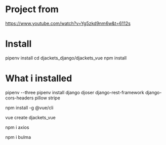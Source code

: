 Project from
========
https://www.youtube.com/watch?v=Yg5zkd9nm6w&t=6112s

Install
========
pipenv install
cd djackets_django/djackets_vue
npm install


What i installed
========
pipenv --three
pipenv install django djoser django-rest-framework django-cors-headers pillow stripe

npm install -g @vue/cli

vue create djackets_vue

npm i axios

npm i bulma


